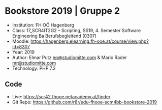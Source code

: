 # Bookstore 2019 | Gruppe 2

* Institution: FH OÖ Hagenberg
* Class: 17_SCR4IT2G2 – Scripting, SS19, 4. Semester Software Engineering Ba Berufsbegleitend (0307)
* Moodle: <https://hagenberg.elearning.fh-ooe.at/course/view.php?id=8307>
* Year: 2019
* Author: Elmar Putz <ep@studiomitte.com> & Mario Rader <mr@studiomitte.com>
* Technology: PHP 7.2


## Code
* Live: <https://scr42.fhooe.netacademy.at/finder>
* Git Repo: <https://github.com/r8r/edu-fhooe-scm4bb-bookstore-2019>

